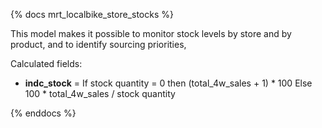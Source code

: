 {% docs mrt_localbike_store_stocks %}

This model makes it possible to monitor stock levels by store and by product, and to identify sourcing priorities, 

Calculated fields:
- **indc_stock** = 
		If stock quantity = 0 then (total_4w_sales + 1) * 100
		Else 100 * total_4w_sales / stock quantity


{% enddocs %}
